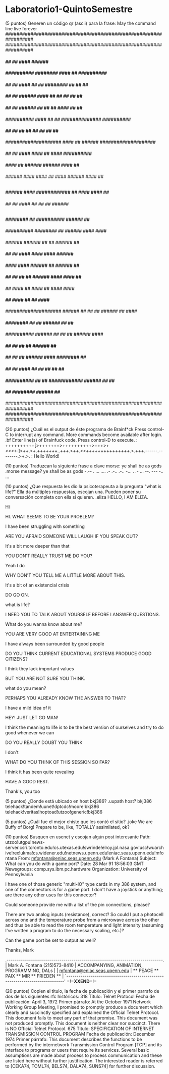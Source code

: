 # Laboratorio1-QuintoSemestre

(5 puntos) Generen un código qr (ascii) para la frase:
May the command line live forever
##################################################################
##################################################################
####              ##        ##      ####  ######              ####
####  ##########  ########          ####      ##  ##########  ####
####  ##      ##  ####  ##  ##    ########    ##  ##      ##  ####
####  ##      ##  ######    ####    ##  ##    ##  ##      ##  ####
####  ##      ##  ######        ##  ##  ##  ####  ##      ##  ####
####  ##########  ####  ##  ##    ##############  ##########  ####
####              ##  ##  ##  ##  ##  ##  ##  ##              ####
####################    ####  ##  ######      ####################
####    ##    ##  ####  ####            ##  ####  ##########  ####
####            ####  ##  ######  ######      ####    ##  ########
######  ######    ####  ####  ##  ####  ######  ####  ##    ######
####  ######  ####  ############    ##  ####      ####  ##    ####
######  ##  ##            ####    ##  ##      ##    ######  ######
####          ########    ##  ##########  ######      ##      ####
##########              ########      ##    ######      ####  ####
####  ######    ######    ##          ##    ######  ##        ####
####        ##        ##      ####    ####    ####  ######  ######
####  ####    ####          ######  ##        ######  ##  ########
####      ##      ##  ##  ##        ######  ####  ####    ##  ####
####            ##    ####  ##  ####  ##      ####  ####    ######
####        ##      ####    ##  ##      ####              ########
####################  ######    ##  ##    ##  ######      ##  ####
####              ########  ##  ##  ######    ##  ##      ########
####  ##########  ######        ##  ##  ##    ######  ####    ####
####  ##      ##  ##            ##  ######              ##    ####
####  ##      ##  ##    ######        ####    ########    ##  ####
####  ##      ##  ####          ##  ##    ##    ##      ##    ####
####  ##########  ##  ##    ############  ######    ##    ##  ####
####              ##    ########    ######      ##    ############
##################################################################
##################################################################


(20 puntos) ¿Cuál es el output de éste programa de Brainf*ck
Press control-C to interrupt any command.
More commands become available after login.
.bf
Enter line(s) of Brainfuck code. Press control-D to execute.
: ++++++++++[>+++++++>++++++++++>+++>+<<<<-]>++.>+.+++++++..+++.>++.<<+++++++++++++++.>.+++.------.--------.>+.>.
:
Hello World!


(10 puntos) Traduzcan la siguiente frase a clave morse:
ye shall be as gods
.morse
message? ye shall be as gods
-.-- .  ... .... .- .-.. .-..  -... .  .- ...  --. --- -.. ...

(10 puntos) ¿Que respuesta les dio la psicoterapeuta a la pregunta "what is life?"
Ella da múltiples respuestas, escojan una. Pueden poner su conversación completa con ella si quieren.
.eliza
HELLO, I AM ELIZA.

Hi

HI. WHAT SEEMS TO BE YOUR PROBLEM?

I have been struggling with something

ARE YOU AFRAID SOMEONE WILL LAUGH IF YOU SPEAK OUT?

It's a bit more deeper than that

YOU DON'T REALLY TRUST ME DO YOU?

Yeah I do

WHY DON'T YOU TELL ME A LITTLE MORE ABOUT THIS.

It's a bit of an existencial crisis

DO GO ON.

what is life?

I NEED YOU TO TALK ABOUT YOURSELF BEFORE I ANSWER QUESTIONS.

What do you wanna know about me?

YOU ARE VERY GOOD AT ENTERTAINING ME

I have always been surrounded by good people

DO YOU THINK CURRENT EDUCATIONAL SYSTEMS PRODUCE GOOD CITIZENS?

I think they lack important values

BUT YOU ARE NOT SURE YOU THINK.

what do you mean?

PERHAPS YOU ALREADY KNOW THE ANSWER TO THAT?

I have a mild idea of it

HEY! JUST LET GO MAN!

I think the meaning to life is to be the best version of ourselves and try to do good whenever we can

DO YOU REALLY DOUBT YOU THINK

I don't

WHAT DO YOU THINK OF THIS SESSION SO FAR?

I think it has been quite revealing

HAVE A GOOD REST.

Thank's, you too


(5 puntos) ¿Donde está ubicado en host bkj386?
.uupath
host? bkj386
telehack!tandem!uunet!dptcdc!moore!bkj386
telehack!veritas!hoptoad!utzoo!generic!bkj386


(5 puntos) ¿Cuál fue el mejor chiste que les contó el sitio?
.joke
We are Buffy of Borg! Prepare to be, like, TOTALLY assimilated, ok?


(10 puntos) Busquen en usenet y escojan algún post interesante
Path: utzoo!utgpu!news-server.csri.toronto.edu!cs.utexas.edu!swrinde!elroy.jpl.nasa.gov!usc!wuarchive!rex!ukma!cs.widener.edu!netnews.upenn.edu!eniac.seas.upenn.edu!mfontana
From: mfontana@eniac.seas.upenn.edu (Mark A Fontana)
Subject: What can you do with a game port?
Date: 28 Mar 91 18:56:03 GMT
Newsgroups: comp.sys.ibm.pc.hardware
Organization: University of Pennsylvania


I have one of those generic "multi-IO" type cards in my 386 system, and
one of the connectors is for a game port.  I don't have a joystick or
anything; are there any other uses for this connector?

Could someone provide me with a list of the pin connections, please?

There are two analog inputs (resistance), correct?  So could I put a
photocell across one and the temperature probe from a microwave across the
other and thus be able to read the room temperature and light intensity
(assuming I've written a program to do the necessary scaling, etc.)?

Can the game port be set to output as well?

Thanks,
Mark

.-----------------------------------------------------------------------------.
| Mark A. Fontana (215)573-8410 | ACCOMPANYING, ANIMATION, PROGRAMMING, DALs  |
| mfontana@eniac.seas.upenn.edu |   ** PEACE ** PAIX ** MIR ** FRIEDEN **     |
`-----------------------------------------------------------------------------'
=!=__XXEND__=!=


(20 puntos) Copien el titulo, la fecha de publicación y el primer parrafo de dos de los siguientes rfc históricos:
318
Titulo: Telnet Protocol
Fecha de publicación: April 3, 1972
Primer párrafo:
   At the October 1971 Network Working Group Meeting, I promised to
   promptly produce a document which clearly and succinctly specified
   and explained the Official Telnet Protocol.  This document fails to
   meet any part of that promise.  This document was not produced
   promptly.  This document is neither clear nor succinct.  There is NO
   Official Telnet Protocol.
675
Titulo: SPECIFICATION OF INTERNET TRANSMISSION CONTROL PROGRAM
Fecha de publicación: December 1974
Primer párrafo:
   This document describes the functions to be performed by the
   internetwork Transmission Control Program [TCP] and its interface to
   programs or users that require its services. Several basic
   assumptions are made about process to process communication and these
   are listed here without further justification. The interested reader
   is referred to [CEKA74, TOML74, BELS74, DALA74, SUNS74] for further
   discussion.


